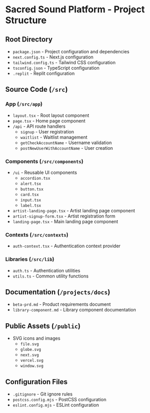 
# Sacred Sound Platform - Project Structure

## Root Directory
- `package.json` - Project configuration and dependencies
- `next.config.ts` - Next.js configuration
- `tailwind.config.ts` - Tailwind CSS configuration
- `tsconfig.json` - TypeScript configuration
- `.replit` - Replit configuration

## Source Code (`/src`)
### App (`/src/app`)
- `layout.tsx` - Root layout component
- `page.tsx` - Home page component
- `/api` - API route handlers
  - `signup` - User registration
  - `waitlist` - Waitlist management
  - `getCheckAccountName` - Username validation
  - `postNewUserWithAccountName` - User creation

### Components (`/src/components`)
- `/ui` - Reusable UI components
  - `accordion.tsx`
  - `alert.tsx`
  - `button.tsx`
  - `card.tsx`
  - `input.tsx`
  - `label.tsx`
- `artist-landing-page.tsx` - Artist landing page component
- `artist-signup-form.tsx` - Artist registration form
- `landing-page.tsx` - Main landing page component

### Contexts (`/src/contexts`)
- `auth-context.tsx` - Authentication context provider

### Libraries (`/src/lib`)
- `auth.ts` - Authentication utilities
- `utils.ts` - Common utility functions

## Documentation (`/projects/docs`)
- `beta-prd.md` - Product requirements document
- `library-component.md` - Library component documentation

## Public Assets (`/public`)
- SVG icons and images
  - `file.svg`
  - `globe.svg`
  - `next.svg`
  - `vercel.svg`
  - `window.svg`

## Configuration Files
- `.gitignore` - Git ignore rules
- `postcss.config.mjs` - PostCSS configuration
- `eslint.config.mjs` - ESLint configuration
